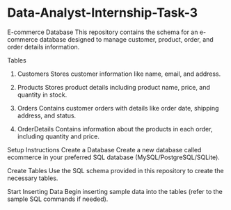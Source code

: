 # Data-Analyst-Internship-Task-3
E-commerce Database
This repository contains the schema for an e-commerce database designed to manage customer, product, order, and order details information.

Tables
1. Customers
Stores customer information like name, email, and address.

2. Products
Stores product details including product name, price, and quantity in stock.

3. Orders
Contains customer orders with details like order date, shipping address, and status.

4. OrderDetails
Contains information about the products in each order, including quantity and price.

Setup Instructions
Create a Database
Create a new database called ecommerce in your preferred SQL database (MySQL/PostgreSQL/SQLite).

Create Tables
Use the SQL schema provided in this repository to create the necessary tables.

Start Inserting Data
Begin inserting sample data into the tables (refer to the sample SQL commands if needed).
